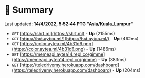 # 📖 Summary
Last updated: **14/4/2022, 5:52:44 PTG "Asia/Kuala_Lumpur"**

- `GET` [https://shrt.ml](https://shrt.ml) - **Up** (2155ms)
- `GET` [https://hst.aytea.ml/](https://hst.aytea.ml/) - **Up** (482ms)
- `GET` [https://color.aytea.ml/4b31d6.png](https://color.aytea.ml/4b31d6.png) - **Up** (1486ms)
- `GET` [https://memeapi.aytea14.repl.co/gimme](https://memeapi.aytea14.repl.co/gimme) - **Up** (383ms)
- `GET` [https://teledrivemy.herokuapp.com/dashboard](https://teledrivemy.herokuapp.com/dashboard) - **Up** (204ms)
